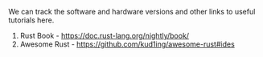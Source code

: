 We can track the software and hardware versions and other links to useful tutorials here.


1. Rust Book - https://doc.rust-lang.org/nightly/book/
2. Awesome Rust - https://github.com/kud1ing/awesome-rust#ides
